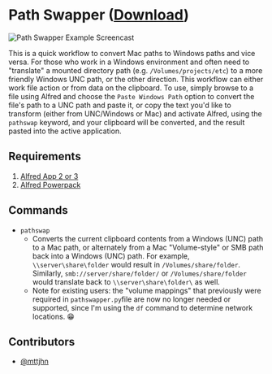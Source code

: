 Path Swapper ([Download](https://raw.github.com/mttjhn/alfred-pathswapper/master/PathSwapper.alfredworkflow))
=====================
![Path Swapper Example Screencast](https://raw.githubusercontent.com/mttjhn/alfred-pathswapper/master/Screencast001.gif)

This is a quick workflow to convert Mac paths to Windows paths and vice versa. For those who work in a Windows environment and often need to "translate" a mounted directory path (e.g. `/Volumes/projects/etc`) to a more friendly Windows UNC path, or the other direction. This workflow can either work file action or from data on the clipboard. To use, simply browse to a file using Alfred and choose the `Paste Windows Path` option to convert the file's path to a UNC path and paste it, or copy the text you'd like to transform (either from UNC/Windows or Mac) and activate Alfred, using the `pathswap` keyword, and your clipboard will be converted, and the result pasted into the active application.

## Requirements
1. [Alfred App 2 or 3](http://www.alfredapp.com/#download)
1. [Alfred Powerpack](https://buy.alfredapp.com/)

## Commands
- `pathswap`
    * Converts the current clipboard contents from a Windows (UNC) path to a Mac path, or alternately from a Mac "Volume-style" or SMB path back into a Windows (UNC) path. For example, `\\server\share\folder` would result in `/Volumes/share/folder`. Similarly, `smb://server/share/folder/` or `/Volumes/share/folder` would translate back to `\\server\share\folder\` as well. 
    * Note for existing users: the "volume mappings" that previously were required in `pathswapper.py`file are now no longer needed or supported, since I'm using the `df` command to determine network locations. 😁

## Contributors
- [@mttjhn](https://github.com/mttjhn)
